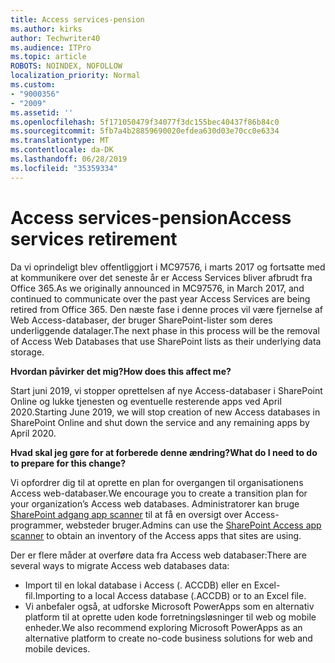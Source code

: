 ```yaml
---
title: Access services-pension
ms.author: kirks
author: Techwriter40
ms.audience: ITPro
ms.topic: article
ROBOTS: NOINDEX, NOFOLLOW
localization_priority: Normal
ms.custom:
- "9000356"
- "2009"
ms.assetid: ''
ms.openlocfilehash: 5f171050479f34077f3dc155bec40437f86b84c0
ms.sourcegitcommit: 5fb7a4b28859690020efdea630d03e70cc0e6334
ms.translationtype: MT
ms.contentlocale: da-DK
ms.lasthandoff: 06/28/2019
ms.locfileid: "35359334"
---
```

# <a name="access-services-retirement"></a><span data-ttu-id="3a4f8-102">Access services-pension</span><span class="sxs-lookup"><span data-stu-id="3a4f8-102">Access services retirement</span></span>

<span data-ttu-id="3a4f8-103">Da vi oprindeligt blev offentliggjort i MC97576, i marts 2017 og fortsatte med at kommunikere over det seneste år er Access Services bliver afbrudt fra Office 365.</span><span class="sxs-lookup"><span data-stu-id="3a4f8-103">As we originally announced in MC97576, in March 2017, and continued to communicate over the past year Access Services are being retired from Office 365.</span></span> <span data-ttu-id="3a4f8-104">Den næste fase i denne proces vil være fjernelse af Web Access-databaser, der bruger SharePoint-lister som deres underliggende datalager.</span><span class="sxs-lookup"><span data-stu-id="3a4f8-104">The next phase in this process will be the removal of Access Web Databases that use SharePoint lists as their underlying data storage.</span></span>

<span data-ttu-id="3a4f8-105">**Hvordan påvirker det mig?**</span><span class="sxs-lookup"><span data-stu-id="3a4f8-105">**How does this affect me?**</span></span>

<span data-ttu-id="3a4f8-106">Start juni 2019, vi stopper oprettelsen af nye Access-databaser i SharePoint Online og lukke tjenesten og eventuelle resterende apps ved April 2020.</span><span class="sxs-lookup"><span data-stu-id="3a4f8-106">Starting June 2019, we will stop creation of new Access databases in SharePoint Online and shut down the service and any remaining apps by April 2020.</span></span>

<span data-ttu-id="3a4f8-107">**Hvad skal jeg gøre for at forberede denne ændring?**</span><span class="sxs-lookup"><span data-stu-id="3a4f8-107">**What do I need to do to prepare for this change?**</span></span>

<span data-ttu-id="3a4f8-108">Vi opfordrer dig til at oprette en plan for overgangen til organisationens Access web-databaser.</span><span class="sxs-lookup"><span data-stu-id="3a4f8-108">We encourage you to create a transition plan for your organization’s Access web databases.</span></span> <span data-ttu-id="3a4f8-109">Administratorer kan bruge [SharePoint adgang app scanner](https://github.com/SharePoint/PnP-Tools/tree/master/Solutions/SharePoint.AccessApp.Scanner) til at få en oversigt over Access-programmer, websteder bruger.</span><span class="sxs-lookup"><span data-stu-id="3a4f8-109">Admins can use the [SharePoint Access app scanner](https://github.com/SharePoint/PnP-Tools/tree/master/Solutions/SharePoint.AccessApp.Scanner) to obtain an inventory of the Access apps that sites are using.</span></span>

<span data-ttu-id="3a4f8-110">Der er flere måder at overføre data fra Access web databaser:</span><span class="sxs-lookup"><span data-stu-id="3a4f8-110">There are several ways to migrate Access web databases data:</span></span>

- <span data-ttu-id="3a4f8-111">Import til en lokal database i Access (. ACCDB) eller en Excel-fil.</span><span class="sxs-lookup"><span data-stu-id="3a4f8-111">Importing to a local Access database (.ACCDB) or to an Excel file.</span></span>
- <span data-ttu-id="3a4f8-112">Vi anbefaler også, at udforske Microsoft PowerApps som en alternativ platform til at oprette uden kode forretningsløsninger til web og mobile enheder.</span><span class="sxs-lookup"><span data-stu-id="3a4f8-112">We also recommend exploring Microsoft PowerApps as an alternative platform to create no-code business solutions for web and mobile devices.</span></span>